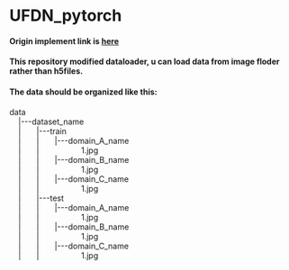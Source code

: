 # UFDN_pytorch
#### Origin implement link is [here](https://github.com/Alexander-H-Liu/UFDN)</br>
#### This repository modified dataloader, u can load data from image floder rather than h5files.</br>
#### The data should be organized like this:</br>
data</br>
&nbsp; &nbsp; |---dataset_name</br>
&nbsp; &nbsp; |&nbsp; &nbsp; &nbsp; &nbsp;|---train</br>
&nbsp; &nbsp; |&nbsp; &nbsp; &nbsp; &nbsp;|&nbsp; &nbsp; &nbsp; &nbsp;|---domain_A_name</br>
&nbsp; &nbsp; |&nbsp; &nbsp; &nbsp; &nbsp;|&nbsp; &nbsp; &nbsp; &nbsp; &nbsp; &nbsp; &nbsp; &nbsp; &nbsp; &nbsp;1.jpg</br>
&nbsp; &nbsp; |&nbsp; &nbsp; &nbsp; &nbsp;|&nbsp; &nbsp; &nbsp; &nbsp;|---domain_B_name</br>
&nbsp; &nbsp; |&nbsp; &nbsp; &nbsp; &nbsp;|&nbsp; &nbsp; &nbsp; &nbsp; &nbsp; &nbsp; &nbsp; &nbsp; &nbsp; &nbsp;1.jpg</br>
&nbsp; &nbsp; |&nbsp; &nbsp; &nbsp; &nbsp;|&nbsp; &nbsp; &nbsp; &nbsp;|---domain_C_name</br>
&nbsp; &nbsp; |&nbsp; &nbsp; &nbsp; &nbsp;|&nbsp; &nbsp; &nbsp; &nbsp; &nbsp; &nbsp; &nbsp; &nbsp; &nbsp; &nbsp;1.jpg</br>
&nbsp; &nbsp; |&nbsp; &nbsp; &nbsp; &nbsp;|---test</br>
&nbsp; &nbsp; |&nbsp; &nbsp; &nbsp; &nbsp;|&nbsp; &nbsp; &nbsp; &nbsp;|---domain_A_name</br>
&nbsp; &nbsp; |&nbsp; &nbsp; &nbsp; &nbsp;|&nbsp; &nbsp; &nbsp; &nbsp; &nbsp; &nbsp; &nbsp; &nbsp; &nbsp; &nbsp;1.jpg</br>
&nbsp; &nbsp; |&nbsp; &nbsp; &nbsp; &nbsp;|&nbsp; &nbsp; &nbsp; &nbsp;|---domain_B_name</br>
&nbsp; &nbsp; |&nbsp; &nbsp; &nbsp; &nbsp;|&nbsp; &nbsp; &nbsp; &nbsp; &nbsp; &nbsp; &nbsp; &nbsp; &nbsp; &nbsp;1.jpg</br>
&nbsp; &nbsp; |&nbsp; &nbsp; &nbsp; &nbsp;|&nbsp; &nbsp; &nbsp; &nbsp;|---domain_C_name</br>
&nbsp; &nbsp; |&nbsp; &nbsp; &nbsp; &nbsp;|&nbsp; &nbsp; &nbsp; &nbsp; &nbsp; &nbsp; &nbsp; &nbsp; &nbsp; &nbsp;1.jpg</br>
